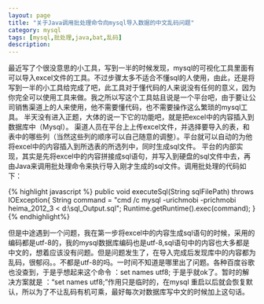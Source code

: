 ```yaml
---
layout: page
title: "关于Java调用批处理命令向mysql导入数据的中文乱码问题"
category: mysql
tags: [mysql,批处理,java,bat,乱码]
description: 
---
```


最近写了个很没意思的小工具，写到一半的时候发现，mysql的可视化工具里面有可以导入excel文件的工具。不过步骤太多不适合不懂sql的人使用，由此，还是将写到一半的小工具给完成了吧，此工具对于懂代码的人来说没有任何的意义，因为你完全可以使用工具来做。我之所以写这个工具姑且说是一个平台吧，由于要让公司销售渠道上的人来使用，他不需要懂代码，也不需要操作这么繁琐的mysql工具。 
半天没有进入正题，大体的说一下它的功能吧，就是把excel中的内容插入到数据库中（Mysql）。 渠道人员在平台上上传excel文件，并选择要导入的表，和表中的哪些列（当然这些列的顺序可以自己随意的调整）。平台就可以自动的为他将excel中的内容插入到所选表的所选列中，同时生成sql文件。 
平台的内部实现，其实是先将excel中的内容拼接成sql语句，并写入到硬盘的sql文件中去，再由Java来调用批处理命令来执行导入刚才生成的sql文件。调用批处理的代码如下： 

{% highlight javascript %}
public void executeSql(String sqlFilePath) throws IOException{ 
String command = "cmd  /c  mysql -urichmobi -prichmobi heima_2012_3 < d:\\sql_Output.sql"; 
Runtime.getRuntime().exec(command); 
} 
{% endhighlight%}

但是中途遇到一个问题，我在第一步将excel中的内容生成sql语句的时候，采用的编码都是utf-8的，我的mysql数据库编码也是utf-8,sql语句中的内容也大多都是中文的，想着应该没有问题。但是问题发生了，在导入完成后发现库中的内容都为乱码，很郁闷。。不都是utf-8的吗。一时间不知道是哪里出了问题。各种百度谷歌也没查到，于是乎想起来这个命令 ：set names utf8; 于是乎就ok了。暂时的解决方案就是 ：“set names utf8;”作用只是临时的，在mysql 重启以后就会恢复默认，所以为了不让乱码有机可乘，最好每次对数据库写中文的时候加上这句话。